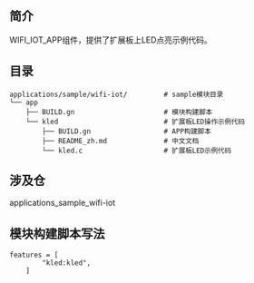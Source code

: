 ## 简介

WIFI\_IOT\_APP组件，提供了扩展板上LED点亮示例代码。

## 目录

```
applications/sample/wifi-iot/         # sample模块目录
└── app
    ├── BUILD.gn                      # 模块构建脚本
    └── kled                          # 扩展板LED操作示例代码
        ├── BUILD.gn                  # APP构建脚本
        ├── README_zh.md              # 中文文档
        └── kled.c                    # 扩展板LED示例代码
```

## 涉及仓

applications\_sample\_wifi-iot

## 模块构建脚本写法
```
features = [
        "kled:kled",
    ]
```